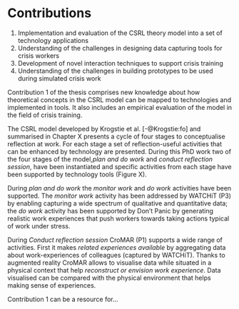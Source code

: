
# Contributions 

1. Implementation and evaluation of the CSRL theory model into a set of technology applications
2. Understanding of the challenges in designing data capturing tools for crisis workers 
3. Development of novel interaction techniques to support crisis training
4. Understanding of the challenges in building prototypes to be used during simulated crisis work

Contribution 1 of the thesis comprises new knowledge about how theoretical concepts in the CSRL model can be mapped to technologies and implemented in tools. It also includes an empirical evaluation of the model in the field of crisis training.

The CSRL model developed by Krogstie et al. [-@Krogstie:fo] and summarised in Chapter X presents a cycle of four stages to conceptualise reflection at work. For each stage a set of reflection-useful activities that can be enhanced by technology are presented. During this PhD work two of the four stages of the model,*plan and do work* and *conduct reflection session*, have been instantiated and specific activities from each stage have been supported by technology tools (Figure X). 

During *plan and do work* the *monitor work* and *do work* activities have been supported. The *monitor work* activity has been addressed by WATCHiT (P3) by enabling capturing a wide spectrum of qualitative and quantitative data; the *do work* activity has been supported by Don’t Panic by generating realistic work experiences that push workers towards taking actions typical of work under stress.

During *Conduct reflection session* CroMAR (P1) supports a wide range of activities. First it makes *related experiences available* by aggregating data about work-experiences of colleagues (captured by WATCHiT). Thanks to augmented reality CroMAR allows to visualise data while situated in a physical context that help *reconstruct or envision work experience*. Data visualised can be compared with the physical environment that helps making sense of experiences.

Contribution 1 can be a resource for…
